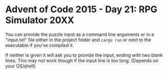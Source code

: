 # Advent of Code 2015 - Day 21: RPG Simulator 20XX

You can provide the puzzle input as a command line arguments or
in a "input.txt" file either in the project folder and `cargo run`
or next to the executable if you've compiled it.

If neither is given it will ask you to provide the input,
ending with two blank lines. This may not work though if
the input line is too long. (Depends on your OS/shell)
